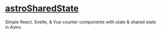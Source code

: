 # [astroSharedState](https://astrosharedstate.netlify.app/)
Simple React, Svelte, &amp; Vue counter components with state &amp; shared state in Astro.
